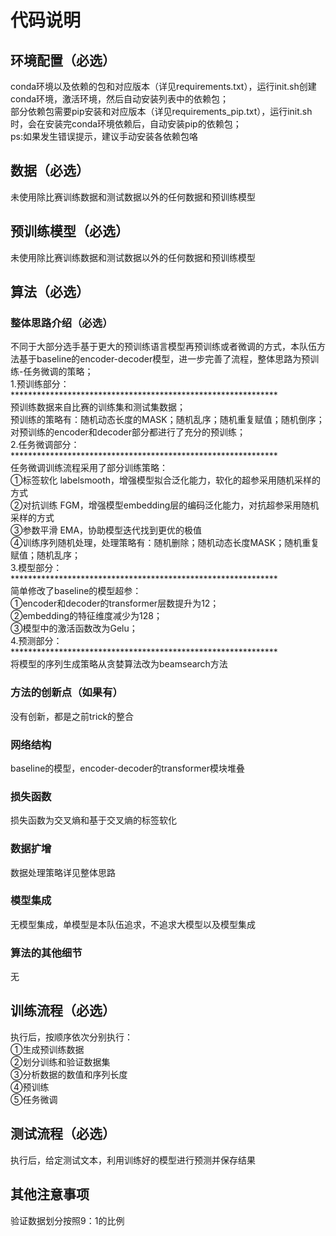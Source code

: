 # 代码说明

## 环境配置（必选）
<!-- 注明python、pytorch等依赖的版本，并对init.sh每一步进行描述，或者在init.sh中对每一步添加注释 -->
conda环境以及依赖的包和对应版本（详见requirements.txt），运行init.sh创建conda环境，激活环境，然后自动安装列表中的依赖包；   
部分依赖包需要pip安装和对应版本（详见requirements_pip.txt），运行init.sh时，会在安装完conda环境依赖后，自动安装pip的依赖包；    
ps:如果发生错误提示，建议手动安装各依赖包咯    

## 数据（必选）
未使用除比赛训练数据和测试数据以外的任何数据和预训练模型

## 预训练模型（必选）
未使用除比赛训练数据和测试数据以外的任何数据和预训练模型

## 算法（必选）

### 整体思路介绍（必选）
不同于大部分选手基于更大的预训练语言模型再预训练或者微调的方式，本队伍方法基于baseline的encoder-decoder模型，进一步完善了流程，整体思路为预训练-任务微调的策略；  
1.预训练部分：*************************************************************  
    预训练数据来自比赛的训练集和测试集数据；    
    预训练的策略有：随机动态长度的MASK；随机乱序；随机重复赋值；随机倒序；  
    对预训练的encoder和decoder部分都进行了充分的预训练；   
2.任务微调部分：*************************************************************    
    任务微调训练流程采用了部分训练策略：    
    ①标签软化 labelsmooth，增强模型拟合泛化能力，软化的超参采用随机采样的方式   
    ②对抗训练 FGM，增强模型embedding层的编码泛化能力，对抗超参采用随机采样的方式    
    ③参数平滑 EMA，协助模型迭代找到更优的极值   
    ④训练序列随机处理，处理策略有：随机删除；随机动态长度MASK；随机重复赋值；随机乱序；    
3.模型部分：*************************************************************    
    简单修改了baseline的模型超参：  
    ①encoder和decoder的transformer层数提升为12；    
    ②embedding的特征维度减少为128；     
    ③模型中的激活函数改为Gelu；     
4.预测部分：*************************************************************    
将模型的序列生成策略从贪婪算法改为beamsearch方法    
### 方法的创新点（如果有）
没有创新，都是之前trick的整合   
### 网络结构
baseline的模型，encoder-decoder的transformer模块堆叠
### 损失函数
损失函数为交叉熵和基于交叉熵的标签软化
### 数据扩增
数据处理策略详见整体思路
### 模型集成
无模型集成，单模型是本队伍追求，不追求大模型以及模型集成
### 算法的其他细节
无
## 训练流程（必选）
执行后，按顺序依次分别执行：    
①生成预训练数据     
②划分训练和验证数据集   
③分析数据的数值和序列长度   
④预训练     
⑤任务微调   
## 测试流程（必选）
执行后，给定测试文本，利用训练好的模型进行预测并保存结果
## 其他注意事项
验证数据划分按照9：1的比例